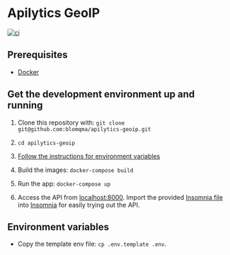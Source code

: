 # Apilytics GeoIP

[![ci](https://github.com/blomqma/apilytics-geoip/actions/workflows/ci.yml/badge.svg)](https://github.com/blomqma/apilytics-geoip/actions)

## Prerequisites

- [Docker](https://www.docker.com)

## Get the development environment up and running

1. Clone this repository with: `git clone git@github.com:blomqma/apilytics-geoip.git`

2. `cd apilytics-geoip`

3. [Follow the instructions for environment variables](#environment-variables)

4. Build the images: `docker-compose build`

5. Run the app: `docker-compose up`

6. Access the API from [localhost:8000](http://localhost:8000).
   Import the provided [Insomnia file](./Insomnia.yaml) into [Insomnia](https://insomnia.rest/download) for easily trying out the API.

## Environment variables

- Copy the template env file: `cp .env.template .env`.
